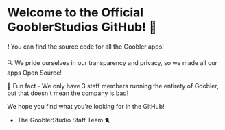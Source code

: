 # Welcome to the Official GooblerStudios GitHub! 👋

❗ You can find the source code for all the Goobler apps!

🔍 We pride ourselves in our transparency and privacy, so we made all our apps Open Source!

🍿 Fun fact - We only have 3 staff members running the entirety of Goobler, but that doesn't mean the company is bad!

We hope you find what you're looking for in the GitHub! 

- The GooblerStudio Staff Team 🐈

<!--

**Here are some ideas to get you started:**

🙋‍♀️ A short introduction - Our organisation is called Goobler Studios, we create apps on the internet that help you with your needs.
👩‍💻 Useful resources - Website URL: [goobler.ga](https://goobler.ga) / [goobler.co.uk](https://goobler.co.uk)
🍿 Fun facts - We started off as a company with 2 developers.
🧙 Remember, we do the simple stuff, you relax.
-->
